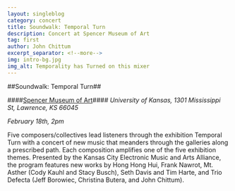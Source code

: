 ```yaml
---
layout: singleblog
category: concert
title: Soundwalk: Temporal Turn
description: Concert at Spencer Museum of Art
tag: first
author: John Chittum
excerpt_separator: <!--more-->
img: intro-bg.jpg
img_alt: Temporality has Turned on this mixer
---
```


##Soundwalk: Temporal Turn##

####[Spencer Museum of Art](https://www.spencerart.ku.edu/)####
*University of Kansas, 1301 Mississippi St, Lawrence, KS 66045*

*February 18th, 2pm*


Five composers/collectives lead listeners through the exhibition Temporal Turn with a concert of new music that meanders through the galleries along a prescribed path. Each composition amplifies one of the five exhibition themes. Presented by the Kansas City Electronic Music and Arts Alliance, the program features new works by Hong Hong Hui, Frank Nawrot, Mt. Asther (Cody Kauhl and Stacy Busch), Seth Davis and Tim Harte, and Trio Defecta (Jeff Borowiec, Christina Butera, and John Chittum).